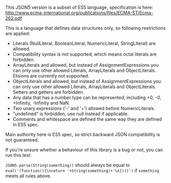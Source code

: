 
This JSON5 version is a subset of ES5 language, specification is here:
http://www.ecma-international.org/publications/files/ECMA-ST/Ecma-262.pdf

This is a language that defines data structures only, so following restrictions are applied:

- Literals (NullLiteral, BooleanLiteral, NumericLiteral, StringLiteral) are allowed.
- Compatibility syntax is not supported, which means octal literals are forbidden.
- ArrayLiterals and allowed, but instead of AssignmentExpressions you can only use other allowed Literals, ArrayLiterals and ObjectLiterals. Elisions are currently not supported.
- ObjectLiterals and allowed, but instead of AssignmentExpressions you can only use other allowed Literals, ArrayLiterals and ObjectLiterals. Setters and getters are forbidden.
- Any data that has a number type can be represented, including +0, -0, +Infinity, -Infinity and NaN.
- Two unary expressions ('-' and '+') allowed before NumericLiterals.
- "undefined" is forbidden, use null instead if applicable.
- Comments and whitespace are defined the same way they are defined in ES5 spec.

Main authority here is ES5 spec, so strict backward JSON compatibility is not guaranteed.

If you're unsure whether a behaviour of this library is a bug or not, you can run this test:

`JSON5.parse(String(something))` should always be equal to `eval('(function(){\nreturn '+String(something)+'\n})()')` if `something` meets all rules above.

